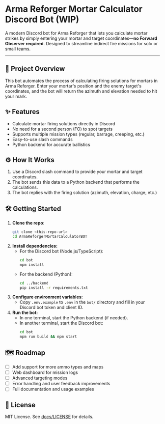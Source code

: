 # Arma Reforger Mortar Calculator Discord Bot (WIP)

A modern Discord bot for Arma Reforger that lets you calculate mortar strikes by simply entering your mortar and target coordinates—**no Forward Observer required**. Designed to streamline indirect fire missions for solo or small teams.

---

## 🚀 Project Overview

This bot automates the process of calculating firing solutions for mortars in Arma Reforger. Enter your mortar's position and the enemy target's coordinates, and the bot will return the azimuth and elevation needed to hit your mark.

## ✨ Features

- Calculate mortar firing solutions directly in Discord
- No need for a second person (FO) to spot targets
- Supports multiple mission types (regular, barrage, creeping, etc.)
- Easy-to-use slash commands
- Python backend for accurate ballistics

## ⚙️ How It Works

1. Use a Discord slash command to provide your mortar and target coordinates.
2. The bot sends this data to a Python backend that performs the calculations.
3. The bot replies with the firing solution (azimuth, elevation, charge, etc.)

## 🛠️ Getting Started

1. **Clone the repo:**
   ```sh
   git clone <this-repo-url>
   cd ArmaReforgerMortarCalculatorBOT
   ```
2. **Install dependencies:**
   - For the Discord bot (Node.js/TypeScript):
     ```sh
     cd bot
     npm install
     ```
   - For the backend (Python):
     ```sh
     cd ../backend
     pip install -r requirements.txt
     ```
3. **Configure environment variables:**
   - Copy `.env.example` to `.env` in the `bot/` directory and fill in your Discord bot token and client ID.
4. **Run the bot:**
   - In one terminal, start the Python backend (if needed).
   - In another terminal, start the Discord bot:
     ```sh
     cd bot
     npm run build && npm start
     ```

## 🗺️ Roadmap

- [ ] Add support for more ammo types and maps
- [ ] Web dashboard for mission logs
- [ ] Advanced targeting modes
- [ ] Error handling and user feedback improvements
- [ ] Full documentation and usage examples

## 📄 License

MIT License. See [docs/LICENSE](LICENSE) for details.
